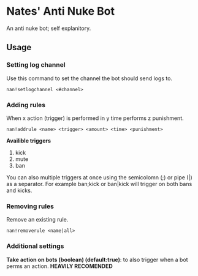 # Nates' Anti Nuke Bot

An anti nuke bot; self explanitory.

## Usage

### Setting log channel

Use this command to set the channel the bot should send logs to.

```
nan!setlogchannel <#channel>
```

### Adding rules

When x action (trigger) is performed in y time performs z punishment.

```
nan!addrule <name> <trigger> <amount> <time> <punishment>
```

**Availible triggers**
1. kick
2. mute
3. ban

You can also multiple triggers at once using the semicolomn (;) or pipe (|) as a separator. For example ban;kick or ban|kick will trigger on both bans and kicks.

### Removing rules

Remove an existing rule.

```
nan!removerule <name|all>
```

### Additional settings

**Take action on bots (boolean) (default:true)**: to also trigger when a bot perms an action. **HEAVILY RECOMENDED** 